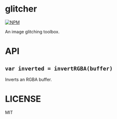 glitcher
=====

[![NPM](https://nodei.co/npm/glitcher.png)](https://nodei.co/npm/glitcher/)

An image glitching toolbox.

API
===

`var inverted = invertRGBA(buffer)`
---

Inverts an RGBA buffer.

LICENSE
=======

MIT
